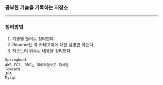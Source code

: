 ### 공부한 기술을 기록하는 저장소
----

### 정리방법
1. 기술별 폴더로 정리한다.
2. Readme는 각 카테고리에 대한 설명만 적는다.
3. 티스토리 위주로 내용을 정리한다.
```
Springboot
AWS EC2, RDS는 데이터양보고 재세팅
Tomcat9
JPA
Mysql

```


